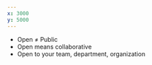```yaml
---
x: 3000
y: 5000
---
```


* Open ≠ Public
* Open means collaborative
* Open to your team, department, organization
